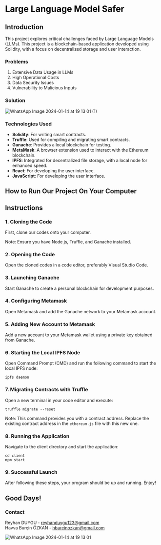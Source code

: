# <font color="BLACK">Large Language Model Safer  </font>

## Introduction
This project explores critical challenges faced by Large Language Models (LLMs). This project is a blockchain-based application developed using Solidity, with a focus on decentralized storage and user interaction. 


### Problems
1. Extensive Data Usage in LLMs
2. High Operational Costs
3. Data Security Issues
4. Vulnerability to Malicious Inputs

### Solution
 ![WhatsApp Image 2024-01-14 at 19 13 01 (1)](https://github.com/missreyyo/LLMS-CENG3550-/assets/105969774/b1121392-0b81-49a8-b04d-abc74ff6557c)


### Technologies Used
- **Solidity**: For writing smart contracts.
- **Truffle**: Used for compiling and migrating smart contracts.
- **Ganache**: Provides a local blockchain for testing.
- **MetaMask**: A browser extension used to interact with the Ethereum blockchain.
- **IPFS**: Integrated for decentralized file storage, with a local node for enhanced speed.
- **React**: For developing the user interface.
- **JavaScript**: For developing the user interface.

## How to Run Our Project On Your Computer

## Instructions

### 1. Cloning the Code
First, clone our codes onto your computer.

Note: Ensure you have Node.js, Truffle, and Ganache installed.

### 2. Opening the Code
Open the cloned codes in a code editor, preferably Visual Studio Code.

### 3. Launching Ganache
Start Ganache to create a personal blockchain for development purposes.

### 4. Configuring Metamask
Open Metamask and add the Ganache network to your Metamask account.

### 5. Adding New Account to Metamask
Add a new account to your Metamask wallet using a private key obtained from Ganache.

### 6. Starting the Local IPFS Node
Open Command Prompt (CMD) and run the following command to start the local IPFS node:
```
ipfs daemon
```

### 7. Migrating Contracts with Truffle
Open a new terminal in your code editor and execute:
```
truffle migrate --reset
```
Note: This command provides you with a contract address. Replace the existing contract address in the `ethereum.js` file with this new one.

### 8. Running the Application
Navigate to the client directory and start the application:
```
cd client
npm start
```

### 9. Successful Launch
After following these steps, your program should be up and running. Enjoy!

## Good Days!




### Contact
Reyhan DUYGU - reyhanduygu123@gmail.com    
Havva Burçin ÖZKAN - hburcinozkan@gmail.com

![WhatsApp Image 2024-01-14 at 19 13 01](https://github.com/missreyyo/LLMS-CENG3550-/assets/105969774/4457b33c-07fc-438c-8351-88f79aaf048a)
